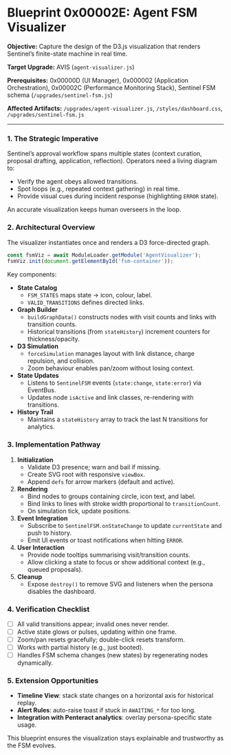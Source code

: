 # Blueprint 0x00002E: Agent FSM Visualizer

**Objective:** Capture the design of the D3.js visualization that renders Sentinel’s finite-state machine in real time.

**Target Upgrade:** AVIS (`agent-visualizer.js`)

**Prerequisites:** 0x00000D (UI Manager), 0x000002 (Application Orchestration), 0x00002C (Performance Monitoring Stack), Sentinel FSM schema (`/upgrades/sentinel-fsm.js`)

**Affected Artifacts:** `/upgrades/agent-visualizer.js`, `/styles/dashboard.css`, `/upgrades/sentinel-fsm.js`

---

### 1. The Strategic Imperative
Sentinel’s approval workflow spans multiple states (context curation, proposal drafting, application, reflection). Operators need a living diagram to:
- Verify the agent obeys allowed transitions.
- Spot loops (e.g., repeated context gathering) in real time.
- Provide visual cues during incident response (highlighting `ERROR` state).

An accurate visualization keeps human overseers in the loop.

### 2. Architectural Overview
The visualizer instantiates once and renders a D3 force-directed graph.

```javascript
const fsmViz = await ModuleLoader.getModule('AgentVisualizer');
fsmViz.init(document.getElementById('fsm-container'));
```

Key components:
- **State Catalog**
  - `FSM_STATES` maps state → icon, colour, label.
  - `VALID_TRANSITIONS` defines directed links.
- **Graph Builder**
  - `buildGraphData()` constructs nodes with visit counts and links with transition counts.
  - Historical transitions (from `stateHistory`) increment counters for thickness/opacity.
- **D3 Simulation**
  - `forceSimulation` manages layout with link distance, charge repulsion, and collision.
  - Zoom behaviour enables pan/zoom without losing context.
- **State Updates**
  - Listens to `SentinelFSM` events (`state:change`, `state:error`) via EventBus.
  - Updates node `isActive` and link classes, re-rendering with transitions.
- **History Trail**
  - Maintains a `stateHistory` array to track the last N transitions for analytics.

### 3. Implementation Pathway
1. **Initialization**
   - Validate D3 presence; warn and bail if missing.
   - Create SVG root with responsive `viewBox`.
   - Append `defs` for arrow markers (default and active).
2. **Rendering**
   - Bind nodes to groups containing circle, icon text, and label.
   - Bind links to lines with stroke width proportional to `transitionCount`.
   - On simulation tick, update positions.
3. **Event Integration**
   - Subscribe to `SentinelFSM.onStateChange` to update `currentState` and push to history.
   - Emit UI events or toast notifications when hitting `ERROR`.
4. **User Interaction**
   - Provide node tooltips summarising visit/transition counts.
   - Allow clicking a state to focus or show additional context (e.g., queued proposals).
5. **Cleanup**
   - Expose `destroy()` to remove SVG and listeners when the persona disables the dashboard.

### 4. Verification Checklist
- [ ] All valid transitions appear; invalid ones never render.
- [ ] Active state glows or pulses, updating within one frame.
- [ ] Zoom/pan resets gracefully; double-click resets transform.
- [ ] Works with partial history (e.g., just booted).
- [ ] Handles FSM schema changes (new states) by regenerating nodes dynamically.

### 5. Extension Opportunities
- **Timeline View**: stack state changes on a horizontal axis for historical replay.
- **Alert Rules**: auto-raise toast if stuck in `AWAITING_*` for too long.
- **Integration with Penteract analytics**: overlay persona-specific state usage.

This blueprint ensures the visualization stays explainable and trustworthy as the FSM evolves.
